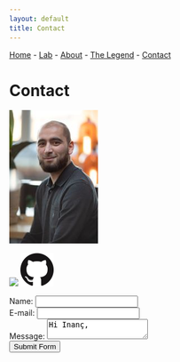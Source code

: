 ```yaml
---
layout: default
title: Contact
---
```


<a href="index">Home</a> -
<a href="laboratorium">Lab</a> -
<a href="about">About</a> -
<a href="legend">The Legend</a> -
<a href="contact">Contact</a>

# Contact

![Me](assets/images/inanc.jpg)

[<img class="image" src="https://upload.wikimedia.org/wikipedia/commons/thumb/c/ca/LinkedIn_logo_initials.png/240px-LinkedIn_logo_initials.png" width="60">](https://www.linkedin.com/in/yigitinanc)
[<img class="image" src="/assets/images/GitHub-Mark-120px-plus.png" width="60">](https://github.com/incyi)

<form action="https://api.web3forms.com/submit" method="POST">
    <!-- Configure secret access key -->
    <input type="hidden" name="access_key" value="6ea78dc0-f6ec-42fe-a549-dbeeced05d4a">
    <!-- Create a custom subject line -->
    <input type="hidden" name="subject" value="New Submission from Web3Forms, algorismi.nl">
    <div style="width: 400px;">
        Name: 
        <input type="text" name="name" required>
    </div>  
    <div style="width: 400px;">
         E-mail:
        <input type="email" name="email" required>
    </div>
    <div style="width: 400px;">
        Message:
        <textarea name="message" required>Hi Inanç, </textarea>  
    </div>
    <div style="width: 400px;">
        <button type="submit">Submit Form</button>
    </div>
</form>
